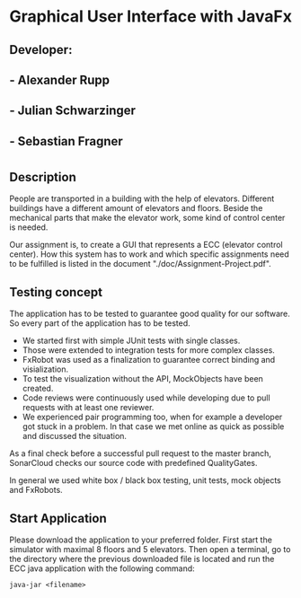 # Graphical User Interface with JavaFx

## Developer:
## - Alexander Rupp
## - Julian Schwarzinger
## - Sebastian Fragner

#
## Description

People are transported in a building with the help of elevators. Different buildings have a different amount of elevators and floors. Beside the mechanical parts that make the elevator work, some kind of control center is needed.

Our assignment is, to create a GUI that represents a ECC (elevator control center). How this system has to work and which specific assignments need to be fulfilled is listed in the document "./doc/Assignment-Project.pdf".


## Testing concept

The application has to be tested to guarantee good quality for our software. So every part of the application has to be tested.

- We started first with simple JUnit tests with single classes.
- Those were extended to integration tests for more complex classes.
- FxRobot was used as a finalization to guarantee correct binding and visialization.
- To test the visualization without the API, MockObjects have been created.
- Code reviews were continuously used while developing due to pull requests with at least one reviewer.
- We experienced pair programming too, when for example a developer got stuck in a problem. In that case we met online as quick as possible and discussed the situation.

As a final check before a successful pull request to the master branch, SonarCloud checks our source code with predefined QualityGates.

In general we used white box / black box testing, unit tests, mock objects and FxRobots.

## Start Application

Please download the application to your preferred folder. First start the simulator with maximal 8 floors and 5 elevators. Then open a terminal, go to the directory where the previous downloaded file is located and run the ECC java application with the following command:

```
java-jar <filename>
```

